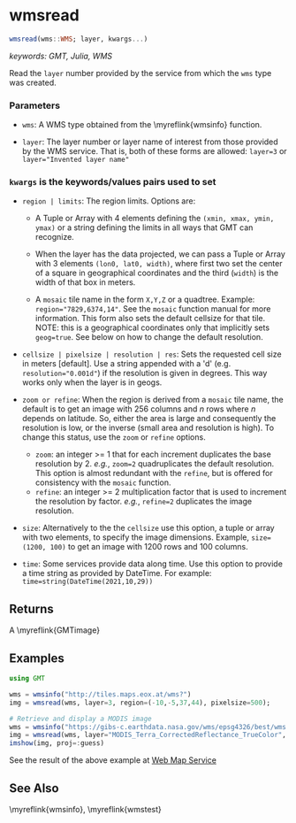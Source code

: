 # wmsread

```julia
wmsread(wms::WMS; layer, kwargs...)
```

*keywords: GMT, Julia, WMS*

Read the `layer` number provided by the service from which the `wms` type was created.

### Parameters
- `wms`: A WMS type obtained from the \myreflink{wmsinfo} function.

- `layer`: The layer number or layer name of interest from those provided by the WMS service. That is,
   both of these forms are allowed: `layer=3` or `layer="Invented layer name"`

### `kwargs` is the keywords/values pairs used to set
- `region | limits`: The region limits. Options are:
   - A Tuple or Array with 4 elements defining the `(xmin, xmax, ymin, ymax)` or a string defining the
     limits in all ways that GMT can recognize.

   - When the layer has the data projected, we can pass a Tuple or Array with 3 elements `(lon0, lat0, width)`,
     where first two set the center of a square in geographical coordinates and the third (`width`) is the
     width of that box in meters.

   - A ``mosaic`` tile name in the form ``X,Y,Z`` or a quadtree. Example: ``region="7829,6374,14"``. See the ``mosaic``
     function manual for more information. This form also sets the default cellsize for that tile. NOTE:
     this is a geographical coordinates only that implicitly sets ``geog=true``. See below on how to change
     the default resolution.

- `cellsize | pixelsize | resolution | res`: Sets the requested cell size in meters [default]. Use a string appended with a 'd'
   (e.g. `resolution="0.001d"`) if the resolution is given in degrees. This way works only when the layer is in geogs.

- `zoom or refine`: When the region is derived from a ``mosaic`` tile name, the default is to get an image with 256 columns
   and _n_ rows where _n_ depends on latitude. So, either the area is large and consequently the resolution is low, or
   the inverse (small area and resolution is high). To change this status, use the `zoom` or `refine` options.
   - `zoom`: an integer >= 1 that for each increment duplicates the base resolution by 2. _e.g._, `zoom=2`
      quadruplicates the default resolution. This option is almost redundant with the `refine`, but is offered
      for consistency with the ``mosaic`` function.
   - `refine`: an integer >= 2 multiplication factor that is used to increment the resolution by factor. _e.g._, `refine=2`
      duplicates the image resolution.

- `size`: Alternatively to the the `cellsize` use this option, a tuple or array with two elements, to specify
   the image dimensions. Example, `size=(1200, 100)` to get an image with 1200 rows and 100 columns.

- `time`: Some services provide data along time. Use this option to provide a time string as provided by DateTime.
   For example: `time=string(DateTime(2021,10,29))`

Returns
-------

A \myreflink{GMTimage}

Examples
--------

```julia
using GMT

wms = wmsinfo("http://tiles.maps.eox.at/wms?")
img = wmsread(wms, layer=3, region=(-10,-5,37,44), pixelsize=500);

# Retrieve and display a MODIS image
wms = wmsinfo("https://gibs-c.earthdata.nasa.gov/wms/epsg4326/best/wms.cgi");
img = wmsread(wms, layer="MODIS_Terra_CorrectedReflectance_TrueColor", region=(9,22,32,43), time="2021-10-29T00:00:00", pixelsize=750);
imshow(img, proj=:guess)
```

See the result of the above example at [Web Map Service](https://www.generic-mapping-tools.org/GMTjl_doc/examples/images/05_wms)

See Also
--------

\myreflink{wmsinfo}, \myreflink{wmstest}
